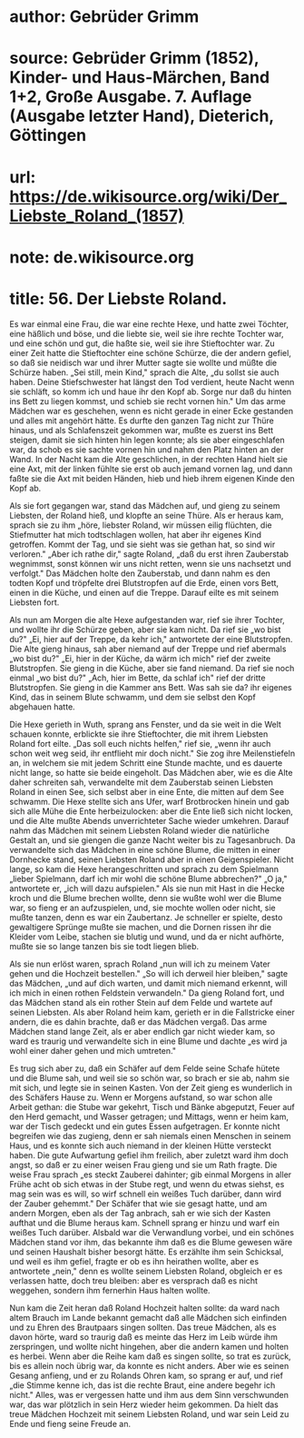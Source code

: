 # author: Gebrüder Grimm
# source: Gebrüder Grimm (1852), Kinder- und Haus-Märchen, Band 1+2, Große Ausgabe. 7. Auflage (Ausgabe letzter Hand), Dieterich, Göttingen
# url: https://de.wikisource.org/wiki/Der_Liebste_Roland_(1857)
# note: de.wikisource.org
# title: 56. Der Liebste Roland.

Es war einmal eine Frau, die war eine rechte Hexe, und hatte zwei Töchter, eine häßlich und böse, und die liebte sie, weil sie ihre rechte Tochter war, und eine schön und gut, die haßte sie, weil sie ihre Stieftochter war. Zu einer Zeit hatte die Stieftochter eine schöne Schürze, die der andern gefiel, so daß sie neidisch war und ihrer Mutter sagte sie wollte und müßte die Schürze haben. „Sei still, mein Kind," sprach die Alte, „du sollst sie auch haben. Deine Stiefschwester hat längst den Tod verdient, heute Nacht wenn sie schläft, so komm ich und haue ihr den Kopf ab. Sorge nur daß du hinten ins Bett zu liegen kommst, und schieb sie recht vornen hin." Um das arme Mädchen war es geschehen, wenn es nicht gerade in einer Ecke gestanden und alles mit angehört hätte. Es durfte den ganzen Tag nicht zur Thüre hinaus, und als Schlafenszeit gekommen war, mußte es zuerst ins Bett steigen, damit sie sich hinten hin legen konnte; als sie aber eingeschlafen war, da schob es sie sachte vornen hin und nahm den Platz hinten an der Wand. In der Nacht kam die Alte geschlichen, in der rechten Hand hielt sie eine Axt, mit der linken fühlte sie erst ob auch jemand vornen lag, und dann faßte sie die Axt mit beiden Händen, hieb und hieb ihrem eigenen Kinde den Kopf ab. 

Als sie fort gegangen war, stand das Mädchen auf, und gieng zu seinem Liebsten, der Roland hieß, und klopfte an seine Thüre. Als er heraus kam, sprach sie zu ihm „höre, liebster Roland, wir müssen eilig flüchten, die Stiefmutter hat mich todtschlagen wollen,  hat aber ihr eigenes Kind getroffen. Kommt der Tag, und sie sieht was sie gethan hat, so sind wir verloren." „Aber ich rathe dir," sagte Roland, „daß du erst ihren Zauberstab wegnimmst, sonst können wir uns nicht retten, wenn sie uns nachsetzt und verfolgt." Das Mädchen holte den Zauberstab, und dann nahm es den todten Kopf und tröpfelte drei Blutstropfen auf die Erde, einen vors Bett, einen in die Küche, und einen auf die Treppe. Darauf eilte es mit seinem Liebsten fort. 

Als nun am Morgen die alte Hexe aufgestanden war, rief sie ihrer Tochter, und wollte ihr die Schürze geben, aber sie kam nicht. Da rief sie „wo bist du?" „Ei, hier auf der Treppe, da kehr ich," antwortete der eine Blutstropfen. Die Alte gieng hinaus, sah aber niemand auf der Treppe und rief abermals „wo bist du?" „Ei, hier in der Küche, da wärm ich mich" rief der zweite Blutstropfen. Sie gieng in die Küche, aber sie fand niemand. Da rief sie noch einmal „wo bist du?" „Ach, hier im Bette, da schlaf ich" rief der dritte Blutstropfen. Sie gieng in die Kammer ans Bett. Was sah sie da? ihr eigenes Kind, das in seinem Blute schwamm, und dem sie selbst den Kopf abgehauen hatte. 

Die Hexe gerieth in Wuth, sprang ans Fenster, und da sie weit in die Welt schauen konnte, erblickte sie ihre Stieftochter, die mit ihrem Liebsten Roland fort eilte. „Das soll euch nichts helfen," rief sie, „wenn ihr auch schon weit weg seid, ihr entflieht mir doch nicht." Sie zog ihre Meilenstiefeln an, in welchem sie mit jedem Schritt eine Stunde machte, und es dauerte nicht lange, so hatte sie beide eingeholt. Das Mädchen aber, wie es die Alte daher schreiten sah, verwandelte mit dem Zauberstab seinen Liebsten Roland in einen See, sich selbst aber in eine Ente, die mitten auf dem See schwamm. Die Hexe stellte sich ans Ufer, warf Brotbrocken hinein und gab sich alle Mühe die Ente herbeizulocken: aber die Ente ließ sich nicht locken, und die Alte mußte Abends  unverrichteter Sache wieder umkehren. Darauf nahm das Mädchen mit seinem Liebsten Roland wieder die natürliche Gestalt an, und sie giengen die ganze Nacht weiter bis zu Tagesanbruch. Da verwandelte sich das Mädchen in eine schöne Blume, die mitten in einer Dornhecke stand, seinen Liebsten Roland aber in einen Geigenspieler. Nicht lange, so kam die Hexe herangeschritten und sprach zu dem Spielmann „lieber Spielmann, darf ich mir wohl die schöne Blume abbrechen?" „O ja," antwortete er, „ich will dazu aufspielen." Als sie nun mit Hast in die Hecke kroch und die Blume brechen wollte, denn sie wußte wohl wer die Blume war, so fieng er an aufzuspielen, und, sie mochte wollen oder nicht, sie mußte tanzen, denn es war ein Zaubertanz. Je schneller er spielte, desto gewaltigere Sprünge mußte sie machen, und die Dornen rissen ihr die Kleider vom Leibe, stachen sie blutig und wund, und da er nicht aufhörte, mußte sie so lange tanzen bis sie todt liegen blieb. 

Als sie nun erlöst waren, sprach Roland „nun will ich zu meinem Vater gehen und die Hochzeit bestellen." „So will ich derweil hier bleiben," sagte das Mädchen, „und auf dich warten, und damit mich niemand erkennt, will ich mich in einen rothen Feldstein verwandeln." Da gieng Roland fort, und das Mädchen stand als ein rother Stein auf dem Felde und wartete auf seinen Liebsten. Als aber Roland heim kam, gerieth er in die Fallstricke einer andern, die es dahin brachte, daß er das Mädchen vergaß. Das arme Mädchen stand lange Zeit, als er aber endlich gar nicht wieder kam, so ward es traurig und verwandelte sich in eine Blume und dachte „es wird ja wohl einer daher gehen und mich umtreten." 

Es trug sich aber zu, daß ein Schäfer auf dem Felde seine Schafe hütete und die Blume sah, und weil sie so schön war, so brach er sie ab, nahm sie mit sich, und legte sie in seinen Kasten.  Von der Zeit gieng es wunderlich in des Schäfers Hause zu. Wenn er Morgens aufstand, so war schon alle Arbeit gethan: die Stube war gekehrt, Tisch und Bänke abgeputzt, Feuer auf den Herd gemacht, und Wasser getragen; und Mittags, wenn er heim kam, war der Tisch gedeckt und ein gutes Essen aufgetragen. Er konnte nicht begreifen wie das zugieng, denn er sah niemals einen Menschen in seinem Haus, und es konnte sich auch niemand in der kleinen Hütte versteckt haben. Die gute Aufwartung gefiel ihm freilich, aber zuletzt ward ihm doch angst, so daß er zu einer weisen Frau gieng und sie um Rath fragte. Die weise Frau sprach „es steckt Zauberei dahinter; gib einmal Morgens in aller Frühe acht ob sich etwas in der Stube regt, und wenn du etwas siehst, es mag sein was es will, so wirf schnell ein weißes Tuch darüber, dann wird der Zauber gehemmt." Der Schäfer that wie sie gesagt hatte, und am andern Morgen, eben als der Tag anbrach, sah er wie sich der Kasten aufthat und die Blume heraus kam. Schnell sprang er hinzu und warf ein weißes Tuch darüber. Alsbald war die Verwandlung vorbei, und ein schönes Mädchen stand vor ihm, das bekannte ihm daß es die Blume gewesen wäre und seinen Haushalt bisher besorgt hätte. Es erzählte ihm sein Schicksal, und weil es ihm gefiel, fragte er ob es ihn heirathen wollte, aber es antwortete „nein," denn es wollte seinem Liebsten Roland, obgleich er es verlassen hatte, doch treu bleiben: aber es versprach daß es nicht weggehen, sondern ihm fernerhin Haus halten wollte. 

Nun kam die Zeit heran daß Roland Hochzeit halten sollte: da ward nach altem Brauch im Lande bekannt gemacht daß alle Mädchen sich einfinden und zu Ehren des Brautpaars singen sollten. Das treue Mädchen, als es davon hörte, ward so traurig daß es meinte das Herz im Leib würde ihm zerspringen, und wollte nicht hingehen, aber die andern kamen und holten es herbei. Wenn aber die Reihe kam daß es singen sollte, so trat es zurück,  bis es allein noch übrig war, da konnte es nicht anders. Aber wie es seinen Gesang anfieng, und er zu Rolands Ohren kam, so sprang er auf, und rief „die Stimme kenne ich, das ist die rechte Braut, eine andere begehr ich nicht." Alles, was er vergessen hatte und ihm aus dem Sinn verschwunden war, das war plötzlich in sein Herz wieder heim gekommen. Da hielt das treue Mädchen Hochzeit mit seinem Liebsten Roland, und war sein Leid zu Ende und fieng seine Freude an. 


